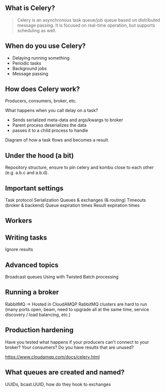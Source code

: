 ## What is Celery?

> Celery is an asynchronous task queue/job queue based on distributed message
> passing. It is focused on real-time operation, but supports scheduling as
> well.

## When do you use Celery?

* Delaying running something
* Periodic tasks
* Background jobs
* Message passing

## How does Celery work?

Producers, consumers, broker, etc.

What happens when you call delay on a task?
* Sends serialized meta-data and args/kwargs to broker
* Parent process deserializes the data
* passes it to a child process to handle

Diagram of how a task flows and becomes a result.

## Under the hood (a bit)

Repository structure, ensure to pin celery and kombu close to each other (e.g. a.b.c and a.b.d).

## Important settings

Task protocol
Serialization
Queues & exchanges (& routing)
Timeouts (broker & backend)
Queue expiration times
Result expiration times

## Workers



## Writing tasks

Ignore results

## Advanced topics

Broadcast queues
Using with Twisted
Batch processing

## Running a broker

RabbitMQ -> Hosted in CloudAMQP
RabbitMQ clusters are hard to run (many ports open, beam, need to upgrade all at the same time, service discovery / load balancing, etc.)

## Production hardening

Have you tested what happens if your producers can't connect to your broker? Your consumers?
Do you have results that are unused?

https://www.cloudamqp.com/docs/celery.html

## What queues are created and named?

UUIDs, bcast.UUID, how do they hook to exchanges
